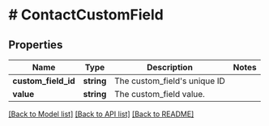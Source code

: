 # # ContactCustomField

## Properties

Name | Type | Description | Notes
------------ | ------------- | ------------- | -------------
**custom_field_id** | **string** | The custom_field&#39;s unique ID |
**value** | **string** | The custom_field value. |

[[Back to Model list]](../../README.md#models) [[Back to API list]](../../README.md#endpoints) [[Back to README]](../../README.md)
